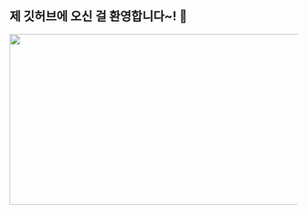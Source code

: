 ## 제 깃허브에 오신 걸 환영합니다~! 👋

<!--
**yyy0bbb/yyy0bbb** is a ✨ _special_ ✨ repository because its `README.md` (this file) appears on your GitHub profile.

Here are some ideas to get you started:

- 🔭 I’m currently working on ...
- 🌱 I’m currently learning ...
- 👯 I’m looking to collaborate on ...
- 🤔 I’m looking for help with ...
- 💬 Ask me about ...
- 📫 How to reach me: ...
- 😄 Pronouns: ...
- ⚡ Fun fact: ...
-->
<a href="https://www.gitanimals.org/en_US?utm_medium=image&utm_source=yyy0bbb&utm_content=farm">
<img
  src="https://render.gitanimals.org/farms/yyy0bbb"
  width="600"
  height="300"
/>
</a>
  

